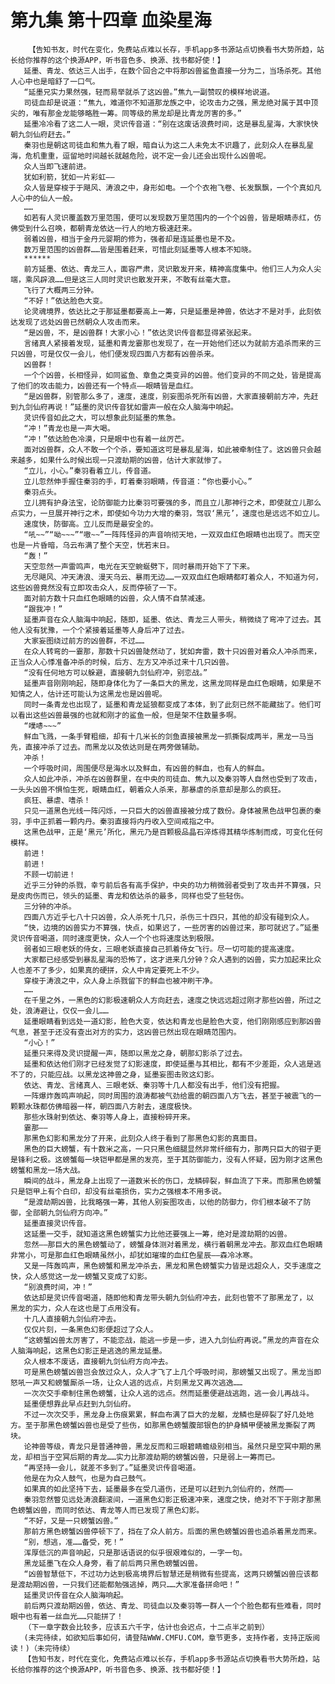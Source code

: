 # 第九集 第十四章 血染星海
        【告知书友，时代在变化，免费站点难以长存，手机app多书源站点切换看书大势所趋，站长给你推荐的这个换源APP，听书音色多、换源、找书都好使！】
       延墨、青龙、依达三人出手，在数个回合之中将那凶兽鲨鱼直接一分为二，当场杀死。其他人心中也是暗舒了一口气。
       “延墨兄实力果然强，轻而易举就杀了这凶兽。”焦九一副赞叹的模样地说道。
       司徒血却是说道：“焦九，难道你不知道那龙族之中，论攻击力之强，黑龙绝对属于其中顶尖的，唯有那金龙能够略胜一筹。同等级的黑龙却是比青龙厉害的多。”
       延墨冷冷看了这二人一眼，灵识传音道：“别在这废话浪费时间，这是暴乱星海，大家快快朝九剑仙府赶去。”
       秦羽也是朝这司徒血和焦九看了眼，暗自认为这二人未免太不识趣了，此刻众人在暴乱星海，危机重重，逗留地时间越长就越危险，说不定一会儿还会出现什么凶兽呢。
       众人当即飞速前进。
       犹如利箭，犹如一片彩虹——
       众人皆是穿梭于于飓风、涛浪之中，身形如电。一个个衣袍飞卷、长发飘飘，一个个真如凡人心中的仙人一般。
       ……
       如若有人灵识覆盖数万里范围，便可以发现数万里范围内的一个个凶兽，皆是眼睛赤红，仿佛受到什么召唤，都朝青龙依达一行人的地方极速赶来。
       弱着凶兽，相当于金丹元婴期的修为，强者却是连延墨也是不及。
       数万里范围的凶兽群……皆是围着赶来，可惜此刻延墨等人根本不知晓。
       ******
       前方延墨、依达、青龙三人，面容严肃，灵识散发开来，精神高度集中。他们三人为众人尖端，乘风辟浪……但是这三人同时灵识也散发开来，不敢有丝毫大意。
       飞行了大概两三分钟。
       “不好！”依达脸色大变。
       论灵魂境界，依达比之于那延墨都要高上一筹，只是延墨是神兽，依达才不是对手，此刻依达发现了远处凶兽已然朝众人攻击而来。
       “是凶兽，不，是凶兽群！大家小心！”依达灵识传音都显得紧张起来。
       言绪真人紧接着发现，延墨和青龙霎那也发现了，在一开始他们还以为就前方追杀而来的三只凶兽，可是仅仅一会儿，他们便发现四面八方都有凶兽杀来。
       凶兽群！
       一个个凶兽，长相怪异，如同鲨鱼、章鱼之类变异的凶兽。他们变异的不同之处，皆是提高了他们的攻击能力，凶兽还有一个特点——眼睛皆是血红。
       “是凶兽群，别管那么多了，速度，速度，别妄图杀死所有凶兽，大家直接朝前方冲，先赶到九剑仙府再说！”延墨的灵识传音犹如雷声一般在众人脑海中响起。
       灵识传音如此之大，可以想象此刻延墨的焦急。
       “冲！”青龙也是一声大喝。
       “冲！”依达脸色冷漠，只是眼中也有着一丝厉芒。
       面对凶兽群，众人不敢一个个杀，要知道这可是暴乱星海，如此被牵制住了。这凶兽只会越来越多，如果什么时候出现一只渡劫期的凶兽，估计大家就惨了。
       “立儿，小心。”秦羽看着立儿，传音道。
       立儿忽然伸手握住秦羽的手，盯着秦羽眼睛，传音道：“你也要小心。”
       秦羽点头。
       立儿拥有护身法宝，论防御能力比秦羽可要强的多，而且立儿那神行之术，即使就立儿那么点实力，一旦展开神行之术，即使如今功力大增的秦羽，驾驭‘黑元’，速度也是远远不如立儿。
       速度快，防御高。立儿反而是最安全的。
       “吼~~”“呦~~~”“嗷~~”一阵阵怪异的声音响彻天地，一双双血红色眼睛也出现了。而天空也是一片昏暗，乌云布满了整个天空，恍若末日。
       “轰！”
       天空忽然一声雷鸣声，电光在天空蜿蜒劈下，同时暴雨开始下了下来。
       无尽飓风、冲天涛浪、漫天乌云、暴雨无边……一双双血红色眼睛都盯着众人，不知道为何，这些凶兽竟然没有立即攻击众人，反而停顿了一下。
       面对前方数十只血红色眼睛的凶兽，众人情不自禁减速。
       “跟我冲！”
       延墨声音在众人脑海中响起，随即，延墨、依达、青龙三人带头，稍微绕了弯冲了过去。其他人没有犹豫，一个个紧接着延墨等人身后冲了过去。
       大家妄图绕过前方的凶兽群，不过……
       在众人转弯的一霎那，那数十只凶兽陡然动了，犹如奔雷，数十只凶兽对着众人冲杀而来，正当众人心悸准备冲杀的时候，后方、左方又冲杀过来十几只凶兽。
       “没有任何地方可以躲避，直接朝九剑仙府冲，别恋战。”
       延墨声音刚刚响起，随即身体化为了一条巨大的黑龙，这黑龙同样是血红色眼睛，如果是不知情之人，估计还可能认为这黑龙也是凶兽呢。
       同时一条青龙也出现了，延墨和青龙延狼都变成了本体，到了此刻已然不能藏拙了。他们可以看出这些凶兽最强的也就和刚才的鲨鱼一般，但是架不住数量多啊。
       “噗哧~~~”
       鲜血飞溅，一条手臂粗细，却有十几米长的剑鱼直接被黑龙一抓撕裂成两半，黑龙一马当先，直接冲杀了过去。而黑龙以及依达则是在两旁做辅助。
       冲杀！
       一个呼吸时间，周围便尽是海水以及鲜血，有凶兽的鲜血，也有人的鲜血。
       众人如此冲杀，冲杀在凶兽群里，在中央的司徒血、焦九以及秦羽等人自然也受到了攻击，一头头凶兽不惧怕生死，眼睛血红，朝着众人杀来，那暴虐的杀意却是那么的疯狂。
       疯狂、暴虐、嗜杀！
       只见一道黑色光线一阵闪烁，一只巨大的凶兽直接被分成了数份。身体被黑色战甲包裹的秦羽，手中正抓着一颗内丹。秦羽直接将内丹收入空间戒指之中。
       这黑色战甲，正是‘黑元’所化，黑元乃是百颗极品晶石淬炼得其精华炼制而成，可变化任何模样。
       前进！
       前进！
       不顾一切前进！
       近乎三分钟的杀戮，幸亏前后各有高手保护，中央的功力稍微弱者受到了攻击并不算强，只是皮肉伤而已，领头的延墨、青龙和依达杀的最多，同样也受了些轻伤。
       三分钟的冲杀。
       四面八方近乎七八十只凶兽，众人杀死十几只，杀伤三十四只，其他的却没有碰到众人。
       “快，边境的凶兽实力不算强，快点，如果迟了，一些厉害的凶兽过来，那可就迟了。”延墨灵识传音喝道，同时速度更快，众人一个个也将速度达到极限。
       弱者如三眼老妖的侍女，三眼老妖直接自己抓着侍女飞行。尽一切可能的提高速度。
       大家都已经感受到暴乱星海的恐怖了，这才进来几分钟？众人遇到的凶兽，实力加起来比众人也差不了多少，如果真的硬拼，众人中肯定要死上不少。
       穿梭于涛浪之中，众人身上杀戮留下的鲜血也被冲刷干净。
       ……
       在千里之外，一黑色的幻影极速朝众人方向赶去，速度之快远远超过刚才那些凶兽，所过之处，浪涛避让，仅仅一会儿……
       延墨眼睛看到远处一道幻影，脸色大变，依达和青龙也是脸色大变，他们刚刚感应到那凶兽气息，甚至于还没有查出对方的实力，这凶兽已然出现在眼睛范围内。
       “小心！”
       延墨只来得及灵识提醒一声，随即以黑龙之身，朝那幻影杀了过去。
       延墨和依达他们刚才已经发觉了幻影速度，即使延墨与其相比，都有不少差距，众人逃是逃不了的，只能应战。以黑龙这神兽之身，延墨妄图击败这幻影。
       依达、青龙、言绪真人、三眼老妖、秦羽等十几人都没有出手，他们没有把握。
       一阵爆炸轰鸣声响起，同时周围的浪涛都被气劲给震的朝四面八方飞去，甚至于被震飞的一颗颗水珠都仿佛暗器一样，朝四面八方射去，速度极快。
       那些水珠射到依达、秦羽等人身上，直接粉碎开来。
       霎那——
       那黑色幻影和黑龙分了开来，此刻众人终于看到了那黑色幻影的真面目。
       黑色的巨大螃蟹，有十数米之高，一只只黑色细腿显然非常纤细有力，那两只巨大的钳子更是锋利之极。这螃蟹每一块铠甲都是黑的发亮，至于其防御能力，没有人怀疑，因为刚才这黑色螃蟹和黑龙一场大战。
       瞬间的战斗，黑龙身上出现了一道数米长的伤口，龙鳞碎裂，鲜血流了下来。而那黑色螃蟹只是铠甲上有个白印，却没有丝毫损伤，实力之强根本不用多说。
       “是渡劫期凶兽，比我略强一筹，其他人别妄图攻击，以他的防御力，你们根本破不了防御，全部朝九剑仙府方向冲。”
       延墨直接灵识传音。
       这延墨一交手，就知道这黑色螃蟹实力比他还要强上一筹，绝对是渡劫期的凶兽。
       忽然——那巨大的黑色螃蟹动了，螃蟹身体测对着黑龙，横行着朝黑龙冲去。那双血红色眼睛非常小，可是那血红色眼睛虽然小，却犹如璀璨的血红色星辰——森冷冰寒。
       又是一阵轰鸣声，黑色螃蟹和黑龙冲杀去，黑龙和黑色螃蟹实力皆是远超众人，交手速度之快，众人感觉这一龙一螃蟹又变成了幻影。
       “别浪费时间，冲！”
       依达却是灵识传音喝道，随即他和青龙带头朝九剑仙府冲去，此刻也管不了那黑龙了，以 黑龙的实力，众人在这也是丁点用没有。
       十几人直接朝九剑仙府冲去。
       仅仅片刻，一条黑色幻影便超过了众人。
       “这螃蟹凶兽太厉害了，不能恋战，能逃一步是一步，进入九剑仙府再说。”黑龙的声音在众人脑海响起，这黑色幻影正是逃逸的黑龙延墨。
       众人根本不废话，直接朝九剑仙府方向冲去。
       可是黑色螃蟹凶兽岂会放过众人，众人才飞了上几个呼吸时间，那螃蟹又出现了。黑龙当即怒吼一声又和螃蟹厮杀一场，让众人逃的远点，片刻黑龙又再次逃逸……
       一次次交手牵制住黑色螃蟹，让众人逃的远点。然而延墨便避战逃跑，逃一会儿再战斗。
       延墨便想靠此早点赶到九剑仙府。
       不过一次次交手，黑龙身上伤痕累累，鲜血布满了巨大的龙躯，龙鳞也是碎裂了好几处地方。至于那黑色螃蟹凶兽也是受了些伤，如那黑色螃蟹腹部银色的护身鳞甲便被黑龙撕裂了两块。
       论神兽等级，青龙只是普通神兽，黑龙反而和三眼碧睛蟾级别相当。虽然只是空冥中期的黑龙，却相当于空冥后期的青龙……实力比那渡劫期的螃蟹凶兽，只是弱上一筹而已。
       “再坚持一会儿，就差不多到了。”延墨灵识传音喝道。
       他是在为众人鼓气，也是为自己鼓气。
       如果真的如此坚持下去，延墨最多在受几道伤，还是可以赶到九剑仙府的，然而——
       秦羽忽然瞥见远处涛浪翻滚间，一道黑色幻影正极速冲来，速度之快，绝对不下于刚才那黑色螃蟹凶兽，而同时依达、青龙等人而已发现了黑色幻影。
       “不好，又是一只螃蟹凶兽。”
       那前方黑色螃蟹凶兽停顿下了，挡在了众人前方。后面的黑色螃蟹凶兽也追杀着黑龙而来。
       “别，想逃，准……备受，死！”
       浑厚低沉的声音响起，只是那话语说的似乎很艰难似的，一字一句。
       黑龙延墨飞在众人身旁，看了前后两只黑色螃蟹凶兽。
       “凶兽智慧低下，不过功力达到极高境界后智慧还是稍微有些提高，这两只螃蟹凶兽应该都是渡劫期凶兽，一只我们还能都勉强逃掉，两只……大家准备拼命吧！”
       延墨灵识传音在众人脑海响起。
       前后两只渡劫期凶兽，依达、青龙、司徒血以及秦羽等一群人一个个脸色都有些难看，同时眼中也有着一丝血光……只能拼了！
       （下一章字数会比较多，应该五六千字，估计也会迟点，十二点半之前到）
       (未完待续，如欲知后事如何，请登陆WWW.CMFU.COM，章节更多，支持作者，支持正版阅读！)（未完待续）
       【告知书友，时代在变化，免费站点难以长存，手机app多书源站点切换看书大势所趋，站长给你推荐的这个换源APP，听书音色多、换源、找书都好使！】